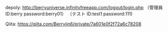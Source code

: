 depoly:    http://berryuniverse.infinityfreeapp.com/logout/login.php
（管理員 ID:berry password:berry01）
（テスト ID:test1 password:111)

Qiita:     https://qiita.com/Berryjin6/private/7a601e0f2f72a6c78208
